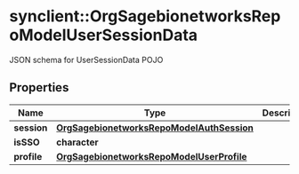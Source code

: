 # synclient::OrgSagebionetworksRepoModelUserSessionData

JSON schema for UserSessionData POJO

## Properties
Name | Type | Description | Notes
------------ | ------------- | ------------- | -------------
**session** | [**OrgSagebionetworksRepoModelAuthSession**](org.sagebionetworks.repo.model.auth.Session.md) |  | [optional] 
**isSSO** | **character** |  | [optional] 
**profile** | [**OrgSagebionetworksRepoModelUserProfile**](org.sagebionetworks.repo.model.UserProfile.md) |  | [optional] 



